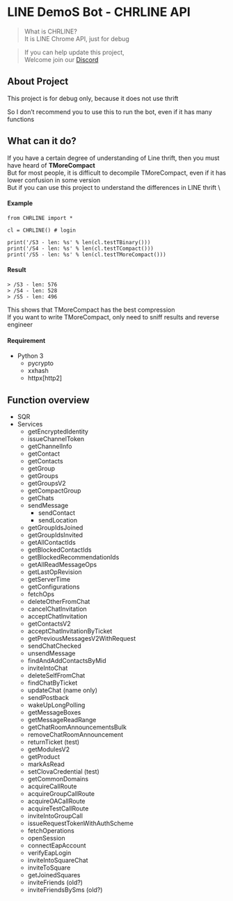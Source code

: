 # LINE DemoS Bot - CHRLINE API

>What is CHRLINE?\
>It is LINE Chrome API, just for debug

>If you can help update this project, \
Welcome join our [Discord](https://discord.gg/vQrMbjA)

## About Project
This project is for debug only, because it does not use thrift

So I don’t recommend you to use this to run the bot, even if it has many functions

## What can it do?
If you have a certain degree of understanding of Line thrift, then you must have heard of **TMoreCompact** \
But for most people, it is difficult to decompile TMoreCompact, even if it has lower confusion in some version \
But if you can use this project to understand the differences in LINE thrift
\
####  Example
```
from CHRLINE import *

cl = CHRLINE() # login

print('/S3 - len: %s' % len(cl.testTBinary()))
print('/S4 - len: %s' % len(cl.testTCompact()))
print('/S5 - len: %s' % len(cl.testTMoreCompact()))
```
####  Result
```
> /S3 - len: 576
> /S4 - len: 528
> /S5 - len: 496
```
This shows that TMoreCompact has the best compression\
If you want to write TMoreCompact, only need to sniff results and reverse engineer

####  Requirement
- Python 3
    - pycrypto
    - xxhash
    - httpx[http2]

## Function overview
- SQR 
- Services
    - getEncryptedIdentity
    - issueChannelToken
    - getChannelInfo
    - getContact
    - getContacts
    - getGroup
    - getGroups
    - getGroupsV2
    - getCompactGroup
    - getChats
    - sendMessage
        - sendContact
        - sendLocation
    - getGroupIdsJoined
    - getGroupIdsInvited
    - getAllContactIds
    - getBlockedContactIds
    - getBlockedRecommendationIds
    - getAllReadMessageOps
    - getLastOpRevision
    - getServerTime
    - getConfigurations
    - fetchOps
    - deleteOtherFromChat
    - cancelChatInvitation
    - acceptChatInvitation
    - getContactsV2
    - acceptChatInvitationByTicket
    - getPreviousMessagesV2WithRequest
    - sendChatChecked
    - unsendMessage
    - findAndAddContactsByMid
    - inviteIntoChat
    - deleteSelfFromChat
    - findChatByTicket
    - updateChat (name only)
    - sendPostback
    - wakeUpLongPolling
    - getMessageBoxes
    - getMessageReadRange
    - getChatRoomAnnouncementsBulk
    - removeChatRoomAnnouncement
    - returnTicket (test)
    - getModulesV2
    - getProduct
    - markAsRead
    - setClovaCredential (test)
    - getCommonDomains
    - acquireCallRoute
    - acquireGroupCallRoute
    - acquireOACallRoute
    - acquireTestCallRoute
    - inviteIntoGroupCall
    - issueRequestTokenWithAuthScheme
    - fetchOperations
    - openSession
    - connectEapAccount
    - verifyEapLogin
    - inviteIntoSquareChat
    - inviteToSquare
    - getJoinedSquares
    - inviteFriends (old?)
    - inviteFriendsBySms (old?)

